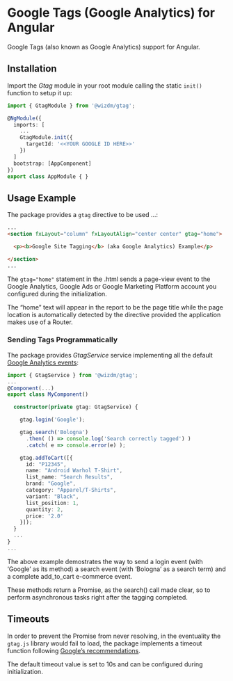 # Google Tags (Google Analytics) for Angular
Google Tags (also known as Google Analytics) support for Angular.

## Installation
Import the *Gtag* module in your root module calling the static `init()` function to setup it up:
```typescript
import { GtagModule } from '@wizdm/gtag';

@NgModule({
  imports: [
    ...
    GtagModule.init({
      targetId: '<<YOUR GOOGLE ID HERE>>'
    })
  ]
  bootstrap: [AppComponent]
})
export class AppModule { }
```

## Usage Example
The package provides a `gtag` directive to be used ...:

```html
...
<section fxLayout="column" fxLayoutAlign="center center" gtag="home">

  <p><b>Google Site Tagging</b> (aka Google Analytics) Example</p>

</section>
...
```

The `gtag="home"` statement in the .html sends a page-view event to the Google Analytics, Google Ads or Google Marketing Platform account you configured during the initialization.

The “home” text will appear in the report to be the page title while the page location is automatically detected by the directive provided the application makes use of a Router.

### Sending Tags Programmatically
The package provides *GtagService* service implementing all the default [Google Analytics events](https://developers.google.com/analytics/devguides/collection/gtagjs/events#default_google_analytics_events):

```typescript
import { GtagService } from '@wizdm/gtag';
...
@Component(...)
export class MyComponent()

  constructor(private gtag: GtagService) {

    gtag.login('Google');

    gtag.search('Bologna')
      .then( () => console.log('Search correctly tagged') )
      .catch( e => console.error(e) );

    gtag.addToCart([{
      id: "P12345",
      name: "Android Warhol T-Shirt",
      list_name: "Search Results",
      brand: "Google",
      category: "Apparel/T-Shirts",
      variant: "Black",
      list_position: 1,
      quantity: 2,
      price: '2.0'
    }]);
  }
  ...
}
...
```

The above example demostrates the way to send a login event (with ‘Google’ as its method) a search event (with ‘Bologna’ as a search term) and a complete add_to_cart e-commerce event.

These methods return a Promise, as the search() call made clear, so to perform asynchronous tasks right after the tagging completed.

## Timeouts
In order to prevent the Promise from never resolving, in the eventuality the `gtag.js` library would fail to load, the package implements a timeout function following [Google’s recommendations](https://developers.google.com/analytics/devguides/collection/gtagjs/sending-data#handle_timeouts).

The default timeout value is set to 10s and can be configured during initialization.
